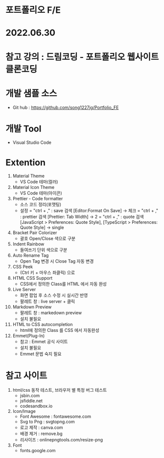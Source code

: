 # 포트폴리오 F/E

# 2022.06.30

# 참고 강의 : 드림코딩 - 포트폴리오 웹사이트 클론코딩

# 개발 샘플 소스

- Git hub : https://github.com/song1227jg/Portfolio_FE

# 개발 Tool

- Visual Studio Code

# Extention

1.  Material Theme
    - VS Code 테마(컬러)
2.  Material Icon Theme
    - VS Code 테마(아이콘)
3.  Prettier - Code formatter
    - 소스 코드 정리(포맷팅)
    - 설정
      = "ctrl + ," : save 검색 [Editor:Format On Save] → 체크
      = "ctrl + ," : prettier 검색 [Prettier: Tab Width] → 2
      = "ctrl + ," : quote 검색 [JavaScript > Preferences: Quote Style], [TypeScript > Preferences: Quote Style] → single
4.  Bracket Pair Colorizer
    - 괄호 Open/Close 색으로 구분
5.  Indent Rainbow
    - 들여쓰기 단위 색으로 구분
6.  Auto Rename Tag
    - Open Tag 변경 시 Close Tag 자동 변경
7.  CSS Peek
    - (Ctrl 키 + 마우스 좌클릭) 으로
8.  HTML CSS Support
    - CSS에서 정의한 Class를 HTML 에서 자동 완성
9.  Live Server
    - 화면 팝업 후 소스 수정 시 실시간 반영
    - 팔레트 창 : live server + 클릭
10. Markdown Preview
    - 팔레트 창 : markedown preview
    - 설치 불필요
11. HTML to CSS autocompletion
    - html에 정의한 Class 를 CSS 에서 자동완성
12. Emmet(Plug-In)
    - 참고 : Emmet 공식 사이트
    - 설치 불필요
    - Emmet 문법 숙지 필요

# 참고 사이트

1. html/css 동작 테스트, 브라우저 별 특정 버그 테스트
   - jsbin.com
   - jsfiddle.net
   - codesandbox.io
2. Icon/Image
   - Font Awesome : fontawesome.com
   - Svg to Png : svgtopng.com
   - 로고 제작 : canva.com
   - 배경 제거 : remove.bg
   - 리사이즈 : onlinepngtools.com/resize-png
3. Font
   - fonts.google.com
